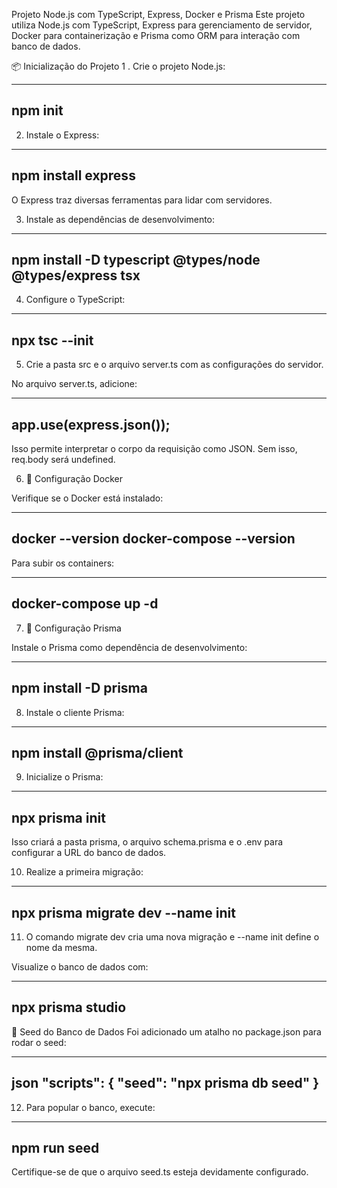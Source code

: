 Projeto Node.js com TypeScript, Express, Docker e Prisma
Este projeto utiliza Node.js com TypeScript, Express para gerenciamento de servidor, Docker para containerização e Prisma como ORM para interação com banco de dados.

📦 Inicialização do Projeto
1 . Crie o projeto Node.js:

---
npm init
---
2. Instale o Express:

---
npm install express
---
O Express traz diversas ferramentas para lidar com servidores.

3. Instale as dependências de desenvolvimento:

---
npm install -D typescript @types/node @types/express tsx
---
4. Configure o TypeScript:

---
npx tsc --init
---
5. Crie a pasta src e o arquivo server.ts com as configurações do servidor.

No arquivo server.ts, adicione:

---
app.use(express.json());
---
Isso permite interpretar o corpo da requisição como JSON. Sem isso, req.body será undefined.

6. 🐳 Configuração Docker

Verifique se o Docker está instalado:

---
docker --version
docker-compose --version
---
Para subir os containers:

---
docker-compose up -d
---
7. 🧬 Configuração Prisma

Instale o Prisma como dependência de desenvolvimento:

---
npm install -D prisma
---
8. Instale o cliente Prisma:

---
npm install @prisma/client
---

9. Inicialize o Prisma:

---
npx prisma init
---
Isso criará a pasta prisma, o arquivo schema.prisma e o .env para configurar a URL do banco de dados.

10. Realize a primeira migração:

---
npx prisma migrate dev --name init
---
11. O comando migrate dev cria uma nova migração e --name init define o nome da mesma.

Visualize o banco de dados com:

---
npx prisma studio
---
🌱 Seed do Banco de Dados
Foi adicionado um atalho no package.json para rodar o seed:

---
json
"scripts": {
  "seed": "npx prisma db seed"
}
---
12. Para popular o banco, execute:

---
npm run seed
---
Certifique-se de que o arquivo seed.ts esteja devidamente configurado.
